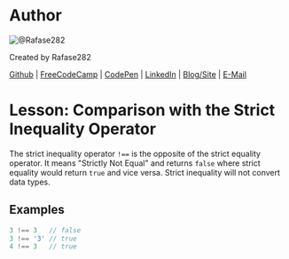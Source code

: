 # Author
![@Rafase282](https://avatars0.githubusercontent.com/Rafase282?&s=128)

Created by Rafase282

[Github](https://github.com/Rafase282) | [FreeCodeCamp](http://www.freecodecamp.com/rafase282) | [CodePen](http://codepen.io/Rafase282/) | [LinkedIn](https://www.linkedin.com/in/rafase282) | [Blog/Site](https://rafase282.wordpress.com/) | [E-Mail](mailto:rafase282@gmail.com)

# Lesson: Comparison with the Strict Inequality Operator
The strict inequality operator `!==` is the opposite of the strict equality operator. It means "Strictly Not Equal" and returns `false` where strict equality would return `true` and vice versa. Strict inequality will not convert data types.

## Examples

```js
3 !== 3   // false
3 !== '3' // true
4 !== 3   // true
```
